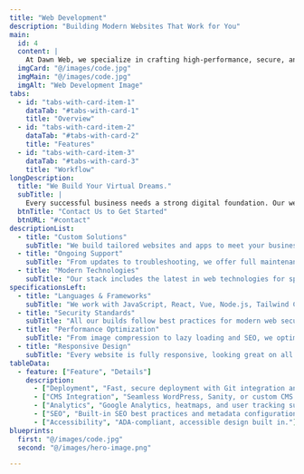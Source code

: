 ```yaml
---
title: "Web Development"
description: "Building Modern Websites That Work for You"
main:
  id: 4
  content: |
    At Dawn Web, we specialize in crafting high-performance, secure, and scalable websites tailored to your vision. Whether it's a simple landing page or a fully custom web application, our team delivers reliable, high-quality solutions with the latest technologies and clean, maintainable code. We don’t just build websites—we bring your digital ideas to life.
  imgCard: "@/images/code.jpg"
  imgMain: "@/images/code.jpg"
  imgAlt: "Web Development Image"
tabs:
  - id: "tabs-with-card-item-1"
    dataTab: "#tabs-with-card-1"
    title: "Overview"
  - id: "tabs-with-card-item-2"
    dataTab: "#tabs-with-card-2"
    title: "Features"
  - id: "tabs-with-card-item-3"
    dataTab: "#tabs-with-card-3"
    title: "Workflow"
longDescription:
  title: "We Build Your Virtual Dreams."
  subTitle: |
    Every successful business needs a strong digital foundation. Our web development services are designed to transform your ideas into high-performing digital products. From design to deployment, we take care of every step, ensuring quality, speed, and reliability in every line of code.
  btnTitle: "Contact Us to Get Started"
  btnURL: "#contact"
descriptionList:
  - title: "Custom Solutions"
    subTitle: "We build tailored websites and apps to meet your business goals, not just templates."
  - title: "Ongoing Support"
    subTitle: "From updates to troubleshooting, we offer full maintenance to keep your site running smoothly."
  - title: "Modern Technologies"
    subTitle: "Our stack includes the latest in web technologies for speed, security, and scalability."
specificationsLeft:
  - title: "Languages & Frameworks"
    subTitle: "We work with JavaScript, React, Vue, Node.js, Tailwind CSS, and more."
  - title: "Security Standards"
    subTitle: "All our builds follow best practices for modern web security, including HTTPS, secure forms, and user data protection."
  - title: "Performance Optimization"
    subTitle: "From image compression to lazy loading and SEO, we optimize every part of your site."
  - title: "Responsive Design"
    subTitle: "Every website is fully responsive, looking great on all devices—desktop, tablet, or mobile."
tableData:
  - feature: ["Feature", "Details"]
    description:
      - ["Deployment", "Fast, secure deployment with Git integration and CI/CD pipelines."]
      - ["CMS Integration", "Seamless WordPress, Sanity, or custom CMS support."]
      - ["Analytics", "Google Analytics, heatmaps, and user tracking support."]
      - ["SEO", "Built-in SEO best practices and metadata configuration."]
      - ["Accessibility", "ADA-compliant, accessible design built in."]
blueprints:
  first: "@/images/code.jpg"
  second: "@/images/hero-image.png"

---
```

